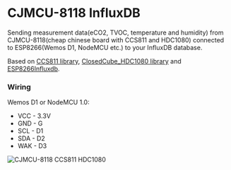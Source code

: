 # CJMCU-8118 InfluxDB
Sending measurement data(eCO2, TVOC, temperature and humidity) from CJMCU-8118(cheap chinese board with CCS811 and HDC1080) connected to ESP8266(Wemos D1, NodeMCU etc.) to your InfluxDB database.

Based on [CCS811 library](https://github.com/maarten-pennings/CCS811), [ClosedCube_HDC1080 library](https://github.com/closedcube/ClosedCube_HDC1080_Arduino) and [ESP8266Influxdb](https://github.com/hwwong/ESP8266Influxdb).

### Wiring
 Wemos D1 or NodeMCU 1.0:
 * VCC - 3.3V
 * GND - G
 * SCL - D1
 * SDA - D2
 * WAK - D3

![CJMCU-8118 CCS811 HDC1080](https://raw.githubusercontent.com/bfaliszek/CCS811_InfluxDB/master/CJMCU-8118_CCS811_HDC1080.jpg)
